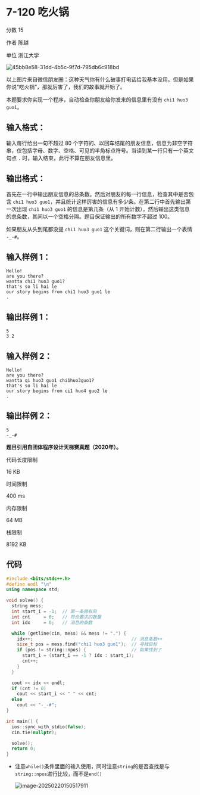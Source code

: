 # **7-120 吃火锅**

分数 15

作者 陈越

单位 浙江大学

![45bb8e58-31dd-4b5c-9f7d-795db6c918bd](https://gitee.com/chen-houchao/images/raw/master/img/20250220150435416.png)

以上图片来自微信朋友圈：这种天气你有什么破事打电话给我基本没用。但是如果你说“吃火锅”，那就厉害了，我们的故事就开始了。

本题要求你实现一个程序，自动检查你朋友给你发来的信息里有没有 `chi1 huo3 guo1`。

## 输入格式：

输入每行给出一句不超过 80 个字符的、以回车结尾的朋友信息，信息为非空字符串，仅包括字母、数字、空格、可见的半角标点符号。当读到某一行只有一个英文句点 `.` 时，输入结束，此行不算在朋友信息里。

## 输出格式：

首先在一行中输出朋友信息的总条数。然后对朋友的每一行信息，检查其中是否包含 `chi1 huo3 guo1`，并且统计这样厉害的信息有多少条。在第二行中首先输出第一次出现 `chi1 huo3 guo1` 的信息是第几条（从 1 开始计数），然后输出这类信息的总条数，其间以一个空格分隔。题目保证输出的所有数字不超过 100。

如果朋友从头到尾都没提 `chi1 huo3 guo1` 这个关键词，则在第二行输出一个表情 `-_-#`。

## 输入样例 1：

```in
Hello!
are you there?
wantta chi1 huo3 guo1?
that's so li hai le
our story begins from chi1 huo3 guo1 le
.
```

## 输出样例 1：

```out
5
3 2
```

## 输入样例 2：

```in
Hello!
are you there?
wantta qi huo3 guo1 chi1huo3guo1?
that's so li hai le
our story begins from ci1 huo4 guo2 le
.
```

## 输出样例 2：

```out
5
-_-#
```

**题目引用自团体程序设计天梯赛真题（2020年）。**

代码长度限制

16 KB

时间限制

400 ms

内存限制

64 MB

栈限制

8192 KB

## 代码

```cpp
#include <bits/stdc++.h>
#define endl "\n"
using namespace std;

void solve() {
  string mess;
  int start_i = -1;  // 第一条拥有的
  int cnt     = 0;   // 符合要求的数量
  int idx     = 0;   // 消息的条数

  while (getline(cin, mess) && mess != ".") {
    idx++;                                     // 消息条数++
    size_t pos = mess.find("chi1 huo3 guo1");  // 寻找目标
    if (pos != string::npos) {                 // 如果找到了
      start_i = (start_i == -1 ? idx : start_i);
      cnt++;
    }
  }

  cout << idx << endl;
  if (cnt != 0)
    cout << start_i << " " << cnt;
  else
    cout << "-_-#";
}

int main() {
  ios::sync_with_stdio(false);
  cin.tie(nullptr);

  solve();
  return 0;
}
```

- 注意`while()`条件里面的输入使用，同时注意`string`的是否查找是与`string::npos`进行比较，而不是`end()`

  ![image-20250220150517911](https://gitee.com/chen-houchao/images/raw/master/img/20250220150517965.png)